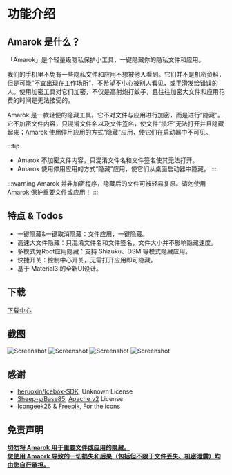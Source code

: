 # 功能介绍

## Amarok 是什么？

「Amarok」是个轻量级隐私保护小工具，一键隐藏你的隐私文件和应用。  

我们的手机里不免有一些隐私文件和应用不想被他人看到。它们并不是机密资料，但是可能”不宜出现在工作场所”，不希望不小心被别人看见，或手滑发给错误的人。使用加密工具对它们加密，不仅是高射炮打蚊子，且往往加密大文件和应用花费的时间是无法接受的。

Amarok 是一款轻便的隐藏工具。它不对文件与应用进行加密，而是进行“隐藏”。它不加密文件内容，只混淆文件名以及文件签名，使文件“损坏”无法打开并且隐藏起来；Amarok 使用停用应用的方式“隐藏”应用，使它们在启动器中不可见。

:::tip
- Amarok 不加密文件内容，只混淆文件名和文件签名使其无法打开。
- Amarok 使用停用应用的方式“隐藏”应用，使它们从桌面启动器中隐藏。
:::

:::warning
Amarok 并非加密程序，隐藏后的文件可被轻易复原。请勿使用 Amarok 保护重要文件或应用！
:::

## 特点 & Todos
- 一键隐藏&一键取消隐藏：文件应用，一键隐藏。
- 高速大文件隐藏：只混淆文件名和文件签名，文件大小并不影响隐藏速度。
- 多模式免Root应用隐藏：支持 Shizuku、DSM 等模式隐藏应用。
- 快捷开关：控制中心开关，无需打开应用即可隐藏。
- 基于 Material3 的全新UI设计。


## 下载
[下载中心](/download.md)


## 截图

![Screenshot](https://raw.githubusercontent.com/deltazefiro/ImageHost/master/amarok-169-1.png)
![Screenshot](https://raw.githubusercontent.com/deltazefiro/ImageHost/master/amarok-169-2.png)
![Screenshot](https://raw.githubusercontent.com/deltazefiro/ImageHost/master/amarok-169-3.png)
![Screenshot](https://raw.githubusercontent.com/deltazefiro/ImageHost/master/amarok-169-4.png)


## 感谢

- [heruoxin/Icebox-SDK](https://github.com/heruoxin/IceBox-SDK), Unknown License
- [Sheep-y/Base85](https://github.com/Sheep-y/Base85/), [Apache v2](https://github.com/Sheep-y/Base85/blob/master/LICENSE) License
- [Icongeek26](https://www.flaticon.com/authors/icongeek26) & [Freepik](), For the icons


## 免责声明

<u>**切勿将 Amarok 用于重要文件或应用的隐藏。**</u>  
<u>**您使用 Amaork 导致的一切损失和后果（包括但不限于文件丢失、机密泄露）均由您自行承担。**</u>
